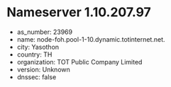 # Nameserver 1.10.207.97

* as_number: 23969
* name: node-foh.pool-1-10.dynamic.totinternet.net.
* city: Yasothon
* country: TH
* organization: TOT Public Company Limited
* version: Unknown
* dnssec: false
